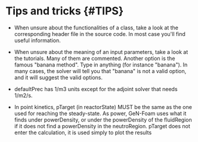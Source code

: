 # Tips and tricks {#TIPS}

* When unsure about the functionalities of a class, take a look at the corresponding header file in the source code. In most case you'll find useful information.

* When unsure about the meaning of an input parameters, take a look at the tutorials. Many of them are commented. Another option is the famous "banana method". Type in anything (for instance "banana"). In many cases, the solver will tell you that "banana" is not a valid option, and it will suggest the valid options.

* defaultPrec has 1/m3 units except for the adjoint solver that needs 1/m2/s.

* In point kinetics, pTarget (in reactorState) MUST be the same as the one used for reaching the steady-state. As power, GeN-Foam uses what it finds under powerDensity, or under the powerDensity of the fluidRegion if it does not find a powerDensity in the neutroRegion. pTarget does not enter the calculation, it is used simply to plot the results 

